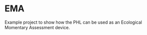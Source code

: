 # EMA
Example project to show how the PHL can be used as an Ecological Momentary Assessment device.
